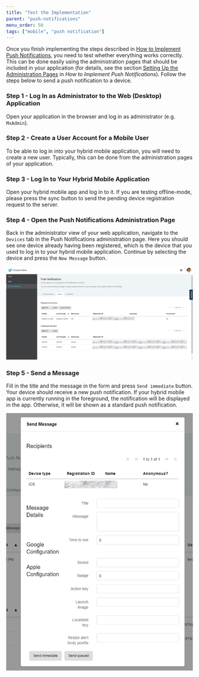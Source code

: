 ```yaml
---
title: "Test the Implementation"
parent: "push-notifications"
menu_order: 50
tags: ["mobile", "push notification"]
---
```


Once you finish implementing the steps described in [How to Implement Push Notifications](implementation-guide), you need to test whether everything works correctly. This can be done easily using the administration pages that should be included in your application (for details, see the section [Setting Up the Administration Pages](implementation-guide#setting) in *How to Implement Push Notifications*). Follow the steps below to send a push notification to a device.

### Step 1 - Log In as Administrator to the Web (Desktop) Application

Open your application in the browser and log in as administrator (e.g. `MxAdmin`).

### Step 2 - Create a User Account for a Mobile User

To be able to log in into your hybrid mobile application, you will need to create a new user. Typically, this can be done from the administration pages of your application.

### Step 3 - Log In to Your Hybrid Mobile Application

Open your hybrid mobile app and log in to it.
If you are testing offline-mode, please press the sync button to send the pending device registration request to the server.

### Step 4 - Open the Push Notifications Administration Page

Back in the administrator view of your web application, navigate to the `Devices` tab in the Push Notifications administration page. Here you should see one device already having been registered, which is the device that you used to log in to your hybrid mobile application. Continue by selecting the device and press the `New Message` button.

![](attachments/19955741/21168174.png)

### Step 5 - Send a Message

Fill in the title and the message in the form and press `Send immediate` button. Your device should receive a new push notification. If your hybrid mobile app is currently running in the foreground, the notification will be displayed in the app. Otherwise, it will be shown as a standard push notification.

![](attachments/19955741/21168175.png)
